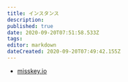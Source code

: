 ```yaml
---
title: インスタンス
description: 
published: true
date: 2020-09-20T07:51:58.533Z
tags: 
editor: markdown
dateCreated: 2020-09-20T07:49:42.155Z
---
```


- [misskey.io](/ja/instances/misskey_io)